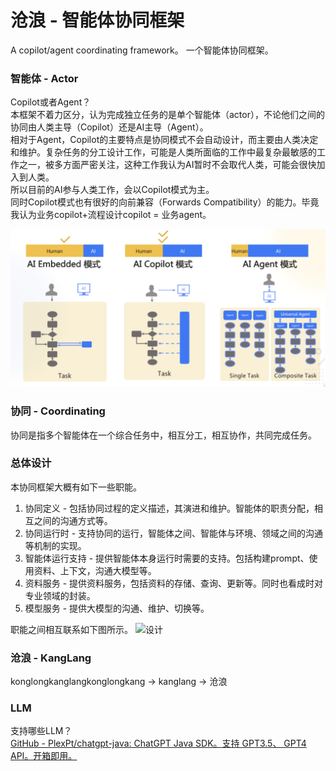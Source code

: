 

# 沧浪 - 智能体协同框架

A copilot/agent coordinating framework。
一个智能体协同框架。

### 智能体 - Actor
Copilot或者Agent？  
本框架不着力区分，认为完成独立任务的是单个智能体（actor），不论他们之间的协同由人类主导（Copilot）还是AI主导（Agent）。  
相对于Agent，Copilot的主要特点是协同模式不会自动设计，而主要由人类决定和维护。复杂任务的分工设计工作，可能是人类所面临的工作中最复杂最敏感的工作之一，被多方面严密关注，这种工作我认为AI暂时不会取代人类，可能会很快加入到人类。  
所以目前的AI参与人类工作，会以Copilot模式为主。  
同时Copilot模式也有很好的向前兼容（Forwards Compatibility）的能力。毕竟我认为业务copilot+流程设计copilot = 业务agent。


![copilot vs agent](./docs/img/copilot.png)

### 协同 - Coordinating

协同是指多个智能体在一个综合任务中，相互分工，相互协作，共同完成任务。  

### 总体设计

本协同框架大概有如下一些职能。
1. 协同定义 - 包括协同过程的定义描述，其演进和维护。智能体的职责分配，相互之间的沟通方式等。
2. 协同运行时 - 支持协同的运行，智能体之间、智能体与环境、领域之间的沟通等机制的实现。
3. 智能体运行支持 - 提供智能体本身运行时需要的支持。包括构建prompt、使用资料、上下文，沟通大模型等。
4. 资料服务 - 提供资料服务，包括资料的存储、查询、更新等。同时也看成时对专业领域的封装。
5. 模型服务 - 提供大模型的沟通、维护、切换等。

职能之间相互联系如下图所示。
![设计](./docs/img/设计.png)

### 沧浪 - KangLang

konglongkanglangkonglongkang -> kanglang -> 沧浪

### LLM
支持哪些LLM？  
[GitHub - PlexPt/chatgpt-java: ChatGPT Java SDK。支持 GPT3.5、 GPT4 API。开箱即用。](https://github.com/PlexPt/chatgpt-java)

